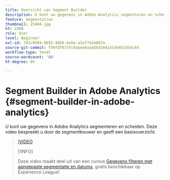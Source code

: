 ```yaml
---
title: Overzicht van Segment Builder
description: U kunt uw gegevens in Adobe Analytics segmenteren en scheiden. Deze video bespreekt u door de segmentbouwer en geeft een basisoverzicht.
feature: Segmentation
thumbnail: 25404.jpg
kt: 2300
role: User
level: Beginner
exl-id: 763c9504-0692-4d56-ba5e-a3af7e2e607a
source-git-commit: f59fdf873fc6aaee8aaa5bd244a31de931034c44
workflow-type: tm+mt
source-wordcount: '80'
ht-degree: 0%

---
```


# Segment Builder in Adobe Analytics {#segment-builder-in-adobe-analytics}

U kunt uw gegevens in Adobe Analytics segmenteren en scheiden. Deze video bespreekt u door de segmentbouwer en geeft een basisoverzicht.

>[!VIDEO](https://video.tv.adobe.com/v/25404/?quality=12)

>[!INFO]
>
> Deze video maakt deel uit van een cursus [Gegevens filteren met aangepaste segmentatie en datums](https://experienceleague.adobe.com/?recommended=Analytics-U-1-2021.1.filterdata), gratis beschikbaar op Experience League!
